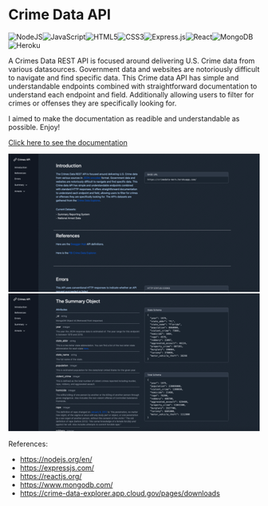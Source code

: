 # Crime Data API

<img alt="NodeJS" src="https://img.shields.io/badge/node.js-%2343853D.svg?style=for-the-badge&logo=node-dot-js&logoColor=white"/><img alt="JavaScript" src="https://img.shields.io/badge/javascript-%23323330.svg?style=for-the-badge&logo=javascript&logoColor=%23F7DF1E"/><img alt="HTML5" src="https://img.shields.io/badge/html5-%23E34F26.svg?style=for-the-badge&logo=html5&logoColor=white"/><img alt="CSS3" src="https://img.shields.io/badge/css3-%231572B6.svg?style=for-the-badge&logo=css3&logoColor=white"/><img alt="Express.js" src="https://img.shields.io/badge/express.js-%23404d59.svg?style=for-the-badge&logo=express&logoColor=%2361DAFB"/><img alt="React" src="https://img.shields.io/badge/react-%2320232a.svg?style=for-the-badge&logo=react&logoColor=%2361DAFB"/><img alt="MongoDB" src ="https://img.shields.io/badge/MongoDB-%234ea94b.svg?style=for-the-badge&logo=mongodb&logoColor=white"/><img alt="Heroku" src="https://img.shields.io/badge/heroku-%23430098.svg?style=for-the-badge&logo=heroku&logoColor=white"/>


A Crimes Data REST API is focused around delivering U.S. Crime data from various datasources. Government data and websites are notoriously difficult to navigate and find specific data. This Crime data API has simple and understandable endpoints combined with straightforward documentation to understand each endpoint and field. Additionally allowing users to filter for crimes or offenses they are specifically looking for.

I aimed to make the documentation as readible and understandable as possible. Enjoy!

[Click here to see the documentation](https://crimedata-mern.vercel.app/)

![Screenshot](assets/crimedata.png)
![Screenshot](assets/summaryobject.png)


References:
  * https://nodejs.org/en/
  * https://expressjs.com/
  * https://reactjs.org/
  * https://www.mongodb.com/
  * https://crime-data-explorer.app.cloud.gov/pages/downloads

